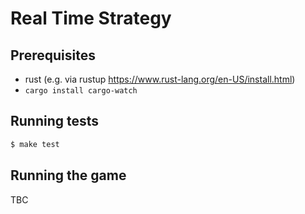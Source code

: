 # Real Time Strategy

## Prerequisites

* rust (e.g. via rustup https://www.rust-lang.org/en-US/install.html)
* `cargo install cargo-watch`

## Running tests

```zsh
$ make test
```

## Running the game

TBC
